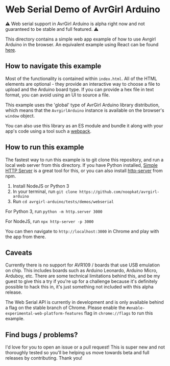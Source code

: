 # Web Serial Demo of AvrGirl Arduino

⚠️ Web serial support in AvrGirl Arduino is alpha right now and not guaranteed to be stable and full featured. ⚠️

This directory contains a simple web app example of how to use Avrgirl Arduino in the browser. An equivalent example using React can be found [here](./react-demo).

## How to navigate this example

Most of the functionality is contained within `index.html`. All of the HTML elements are optional - they provide an interactive way to choose a file to upload and the Arduino board type. If you can provide a hex file in text format, you can avoid using an UI to source a file.

This example uses the 'global' type of AvrGirl Arduino library distribution, which means that the `AvrgirlArduino` instance is available on the browser's `window` object.

You can also use this library as an ES module and bundle it along with your app's code using a tool such a [webpack](https://webpack.js.org/).

## How to run this example

The fastest way to run this example is to git clone this repository, and run a local web server from this directory. If you have Python installed, [Simple HTTP Server](https://docs.python.org/3.8/library/http.server.html?highlight=http%20server#module-http.server) is a great tool for this, or you can also install [http-server](https://www.npmjs.com/package/http-server) from npm.

1. Install NodeJS or Python 3
2. In your terminal, run `git clone https://github.com/noopkat/avrgirl-arduino`
3. Run `cd avrgirl-arduino/tests/demos/webserial`

For Python 3, run `python -m http.server 3000`

For NodeJS, run `npx http-server -p 3000`

You can then navigate to `http://localhost:3000` in Chrome and play with the app from there.

## Caveats

Currently there is no support for AVR109 / boards that use USB emulation on chip. This includes boards such as Arduino Leonardo, Arduino Micro, Arduboy, etc. There are some technical limitations behind this, and be my guest to give this a try if you're up for a challenge because it's definitely possible to hack this in, it's just something not included with this alpha release.

The Web Serial API is currently in development and is only available behind a flag on the stable branch of Chrome. Please enable the `#enable-experimental-web-platform-features` flag in `chrome://flags` to run this example.

## Find bugs / problems?

I'd love for you to open an issue or a pull request! This is super new and not thoroughly tested so you'll be helping us move towards beta and full releases by contributing. Thank you!
